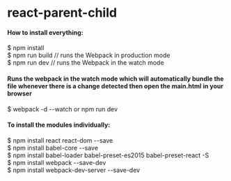 # react-parent-child

#### How to install everything:   
$ npm install   
$ npm run build   // runs the Webpack in production mode   
$ npm run dev     // runs the Webpack in the watch mode   

#### Runs the webpack in the watch mode which will automatically bundle the file whenever there is a change detected then open the main.html in your browser
$ webpack -d --watch or npm run dev   


#### To install the modules individually:
$ npm install react react-dom --save   
$ npm install babel-core --save   
$ npm install babel-loader babel-preset-es2015 babel-preset-react -S   
$ npm install webpack --save-dev   
$ npm install webpack-dev-server --save-dev   


